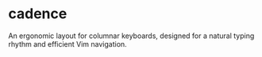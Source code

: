 # cadence
An ergonomic layout for columnar keyboards, designed for a natural typing rhythm and efficient Vim navigation.
